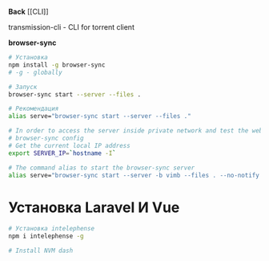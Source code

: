 **Back**
  [[CLI]]

transmission-cli - CLI for torrent client 

**browser-sync**

```bash
# Установка
npm install -g browser-sync
# -g - globally

# Запуск
browser-sync start --server --files .

# Рекомендация
alias serve="browser-sync start --server --files ."

# In order to access the server inside private network and test the webpage on several devices.
# browser-sync config
# Get the current local IP address
export SERVER_IP=`hostname -I`

# The command alias to start the browser-sync server
alias serve="browser-sync start --server -b vimb --files . --no-notify --host $SERVER_IP --port 9000"
```

# Установка Laravel И Vue
```bash
# Установка intelephense
npm i intelephense -g

# Install NVM dash


```


